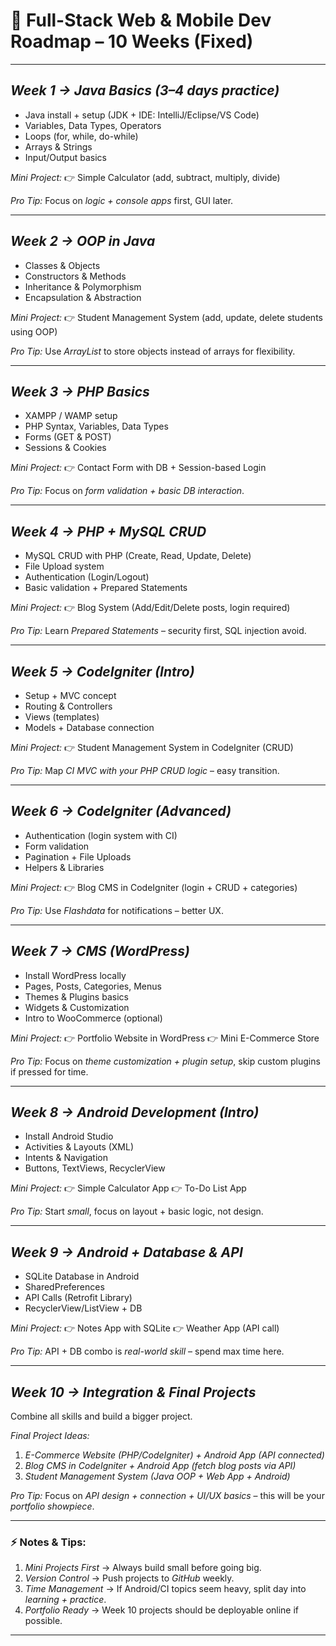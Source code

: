 # 🚀 Full-Stack Web & Mobile Dev Roadmap – 10 Weeks (Fixed)

---

## *Week 1 → Java Basics (3–4 days practice)*

* Java install + setup (JDK + IDE: IntelliJ/Eclipse/VS Code)
* Variables, Data Types, Operators
* Loops (for, while, do-while)
* Arrays & Strings
* Input/Output basics

*Mini Project:*
👉 Simple Calculator (add, subtract, multiply, divide)

*Pro Tip:*
Focus on *logic + console apps* first, GUI later.

---

## *Week 2 → OOP in Java*

* Classes & Objects
* Constructors & Methods
* Inheritance & Polymorphism
* Encapsulation & Abstraction

*Mini Project:*
👉 Student Management System (add, update, delete students using OOP)

*Pro Tip:*
Use *ArrayList* to store objects instead of arrays for flexibility.

---

## *Week 3 → PHP Basics*

* XAMPP / WAMP setup
* PHP Syntax, Variables, Data Types
* Forms (GET & POST)
* Sessions & Cookies

*Mini Project:*
👉 Contact Form with DB + Session-based Login

*Pro Tip:*
Focus on *form validation + basic DB interaction*.

---

## *Week 4 → PHP + MySQL CRUD*

* MySQL CRUD with PHP (Create, Read, Update, Delete)
* File Upload system
* Authentication (Login/Logout)
* Basic validation + Prepared Statements

*Mini Project:*
👉 Blog System (Add/Edit/Delete posts, login required)

*Pro Tip:*
Learn *Prepared Statements* – security first, SQL injection avoid.

---

## *Week 5 → CodeIgniter (Intro)*

* Setup + MVC concept
* Routing & Controllers
* Views (templates)
* Models + Database connection

*Mini Project:*
👉 Student Management System in CodeIgniter (CRUD)

*Pro Tip:*
Map *CI MVC with your PHP CRUD logic* – easy transition.

---

## *Week 6 → CodeIgniter (Advanced)*

* Authentication (login system with CI)
* Form validation
* Pagination + File Uploads
* Helpers & Libraries

*Mini Project:*
👉 Blog CMS in CodeIgniter (login + CRUD + categories)

*Pro Tip:*
Use *Flashdata* for notifications – better UX.

---

## *Week 7 → CMS (WordPress)*

* Install WordPress locally
* Pages, Posts, Categories, Menus
* Themes & Plugins basics
* Widgets & Customization
* Intro to WooCommerce (optional)

*Mini Project:*
👉 Portfolio Website in WordPress
👉 Mini E-Commerce Store

*Pro Tip:*
Focus on *theme customization + plugin setup*, skip custom plugins if pressed for time.

---

## *Week 8 → Android Development (Intro)*

* Install Android Studio
* Activities & Layouts (XML)
* Intents & Navigation
* Buttons, TextViews, RecyclerView

*Mini Project:*
👉 Simple Calculator App
👉 To-Do List App

*Pro Tip:*
Start *small*, focus on layout + basic logic, not design.

---

## *Week 9 → Android + Database & API*

* SQLite Database in Android
* SharedPreferences
* API Calls (Retrofit Library)
* RecyclerView/ListView + DB

*Mini Project:*
👉 Notes App with SQLite
👉 Weather App (API call)

*Pro Tip:*
API + DB combo is *real-world skill* – spend max time here.

---

## *Week 10 → Integration & Final Projects*

Combine all skills and build a bigger project.

*Final Project Ideas:*

1. *E-Commerce Website (PHP/CodeIgniter) + Android App (API connected)*
2. *Blog CMS in CodeIgniter + Android App (fetch blog posts via API)*
3. *Student Management System (Java OOP + Web App + Android)*

*Pro Tip:*
Focus on *API design + connection + UI/UX basics* – this will be your *portfolio showpiece*.

---

### ⚡ Notes & Tips:

1. *Mini Projects First* → Always build small before going big.
2. *Version Control* → Push projects to *GitHub* weekly.
3. *Time Management* → If Android/CI topics seem heavy, split day into *learning + practice*.
4. *Portfolio Ready* → Week 10 projects should be deployable online if possible.

---
